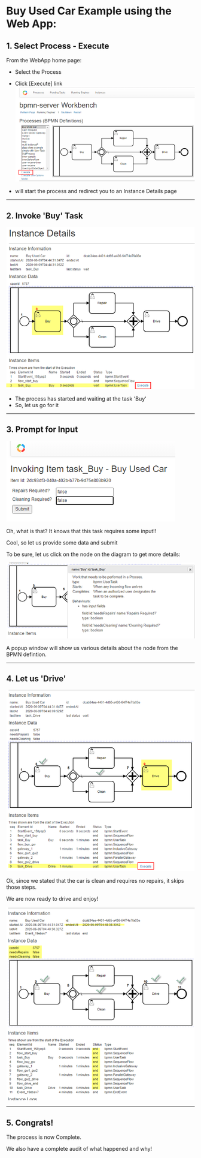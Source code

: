 
# Buy Used Car Example using the Web App:

## 1. Select Process - Execute
From the WebApp home page:
- Select the Process
- Click [Execute] link
![Image description](BuyCar-web1.png)

- will start the process and redirect you to an Instance Details page

<hr />

## 2. Invoke 'Buy' Task

![Image description](BuyCar-web2.png)
- The process has started and waiting at the task 'Buy'
- So, let us go for it

<hr />

## 3. Prompt for Input

![Image description](BuyCar-web3.png)

Oh, what is that? It knows that this task requires some input!!

Cool, so let us provide some data and submit

To be sure, let us click on the node on the diagram to get more details:

![Node Description](BuyCar-web6.png)

A popup window will show us various details about the node from the BPMN defintion.

<hr />

## 4. Let us 'Drive'

![Image description](BuyCar-web4.png)

Ok, since we stated that the car is clean and requires no repairs, it skips those steps.

We are now ready to drive and enjoy!

![Image description](BuyCar-web5.png)

<hr />

## 5. Congrats!
The process is now Complete.

We also have a complete audit of what happened and why!


